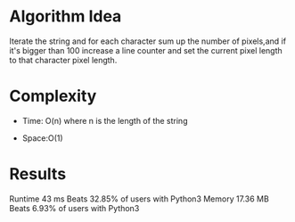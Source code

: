 # Algorithm Idea

Iterate the string and for each character sum up the number of pixels,and if it's bigger than 100 increase a line counter and set the current pixel length to that character pixel length.

# Complexity

- Time: O(n) where n is the length of the string

- Space:O(1)

# Results


Runtime
43
ms
Beats
32.85%
of users with Python3
Memory
17.36
MB
Beats
6.93%
of users with Python3